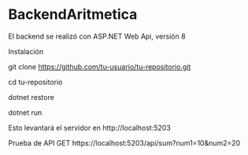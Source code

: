 # BackendAritmetica

El backend se realizó con ASP.NET Web Api, versión 8

Instalación

git clone https://github.com/tu-usuario/tu-repositorio.git

cd tu-repositorio

dotnet restore

dotnet run

Esto levantará el servidor en http://localhost:5203

Prueba de API
GET https://localhost:5203/api/sum?num1=10&num2=20
